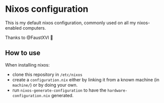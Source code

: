 # Nixos configuration

This is my default nixos configuration, commonly used on all my
nixos-enabled computers.

Thanks to @FaustXVI 👼

## How to use

When installing nixos:

- clone this repository in `/etc/nixos`
- create a `configuration.nix` either by linking it from a known
  machine (in `machine/`) or by doing your own.
- run `nixos-generate-configuration` to have the
  `hardware-configuration.nix` generated.
